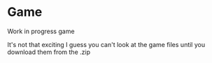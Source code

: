 # Game
Work in progress game

It's not that exciting
I guess you can't look at the game files until you download them from the .zip
